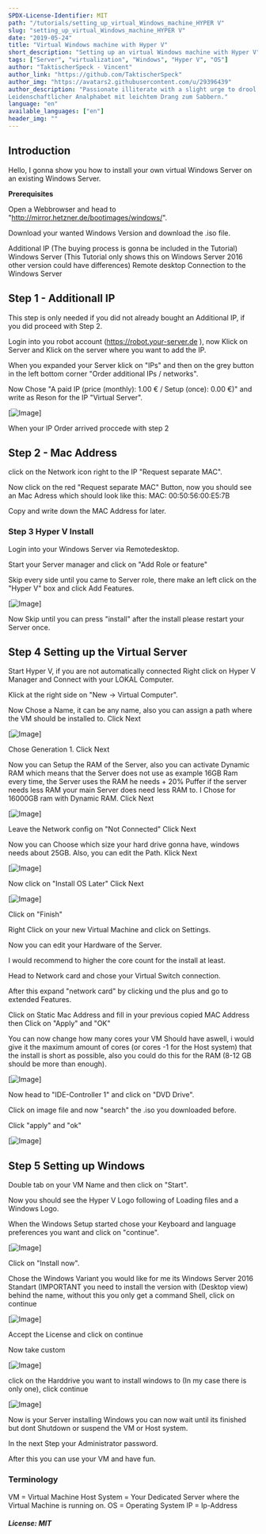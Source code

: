 ```yaml
---
SPDX-License-Identifier: MIT
path: "/tutorials/setting_up_virtual_Windows_machine_HYPER V"
slug: "setting_up_virtual_Windows_machine_HYPER V"
date: "2019-05-24"
title: "Virtual Windows machine with Hyper V"
short_description: "Setting up an virtual Windows machine with Hyper V"
tags: ["Server", "virtualization", "Windows", "Hyper V", "OS"]
author: "TaktischerSpeck - Vincent"
author_link: "https://github.com/TaktischerSpeck"
author_img: "https://avatars2.githubusercontent.com/u/29396439"
author_description: "Passionate illiterate with a slight urge to drool.
Leidenschaftlicher Analphabet mit leichtem Drang zum Sabbern."
language: "en"
available_languages: ["en"]
header_img: ""
---
```


<!-- This where the actual tutorial begins. You don't need to write out the title again, having it in the frontmatter above is enough. -->

## Introduction

Hello, I gonna show you how to install your own virtual Windows Server on an existing Windows Server.

**Prerequisites**

Open a Webbrowser and head to "http://mirror.hetzner.de/bootimages/windows/".

Download your wanted Windows Version and download the .iso file.

Additional IP (The buying process is gonna be included in the Tutorial)
Windows Server (This Tutorial only shows this on Windows Server 2016 other version could have differences)
Remote desktop Connection to the Windows Server

## Step 1 - Additionall IP

This step is only needed if you did not already bought an Additional IP, if you did proceed with Step 2.

Login into you robot account (https://robot.your-server.de ), now Klick on Server and Klick on the server where you want to add the IP.

When you expanded your Server klick on "IPs" and then on the grey button in the left bottom corner "Order additional IPs / networks".

Now Chose "A paid IP (price (monthly): 1.00 € / Setup (once): 0.00 €)" and write as Reson for the IP "Virtual Server".

[![Image](https://thelastgamer.de/P1.PNG)]

When your IP Order arrived proccede with step 2 

## Step 2 - Mac Address

click on the Network icon right to the IP "Request separate MAC".

Now click on the red "Request separate MAC" Button, now you should see an Mac Adress which should look like this: MAC: 00:50:56:00:E5:7B

Copy and write down the MAC Address for later.

### Step 3 Hyper V Install

Login into your Windows Server via Remotedesktop.

Start your Server manager and click on "Add Role or feature"

Skip every side until you came to Server role, there make an left click on the "Hyper V" box and click Add Features.

[![Image](https://thelastgamer.de/2.PNG)]

Now Skip until you can press "install" after the install please restart your Server once.

## Step 4 Setting up the Virtual Server

Start Hyper V, if you are not automatically connected Right click on Hyper V Manager and Connect with your LOKAL Computer.

Klick at the right side on "New -> Virtual Computer".

Now Chose a Name, it can be any name, also you can assign a path where the VM should be installed to.
Click Next

[![Image](https://thelastgamer.de/3.PNG)]

Chose Generation 1.
Click Next

Now you can Setup the RAM of the Server, also you can activate Dynamic RAM which means that the Server does not use as example 16GB Ram every time, the Server uses the RAM he needs + 20% Puffer if the server needs less RAM your main Server does need less RAM to.
I Chose for 16000GB ram with Dynamic RAM.
Click Next

[![Image](https://thelastgamer.de/4.PNG)]

Leave the Network config on "Not Connected"
Click Next

Now you can Choose which size your hard drive gonna have, windows needs about 25GB.
Also, you can edit the Path.
Klick Next

[![Image](https://thelastgamer.de/6.PNG)]

Now click on "Install OS Later"
Click Next

[![Image](https://thelastgamer.de/7.PNG)]

Click on "Finish"


Right Click on your new Virtual Machine and click on Settings.

Now you can edit your Hardware of the Server.

I would recommend to higher the core count for the install at least.

Head to Network card and chose your Virtual Switch connection.

After this expand "network card" by clicking und the plus and go to extended Features.

Click on Static Mac Address and fill in your previous copied MAC Address then Click on "Apply" and "OK"

You can now change how many cores your VM Should have aswell, i would give it the maximum amount of cores (or cores -1 for the Host system) that the install is short as possible, also you could do this for the RAM (8-12 GB should be more than enough).

[![Image](https://thelastgamer.de/8.PNG)]

Now head to "IDE-Controller 1" and click on "DVD Drive".

Click on image file and now "search" the .iso you downloaded before.

Click "apply" and "ok"

[![Image](https://thelastgamer.de/9.PNG)]

## Step 5 Setting up Windows


Double tab on your VM Name and then click on "Start".

Now you should see the Hyper V Logo following of Loading files and a Windows Logo.

When the Windows Setup started chose your Keyboard and language preferences you want and click on "continue".

[![Image](https://thelastgamer.de/10.PNG)]

Click on "Install now".

Chose the Windows Variant you would like for me its Windows Server 2016 Standart (IMPORTANT you need to install the version with (Desktop view) behind the name, without this you only get a command Shell, click on continue

[![Image](https://thelastgamer.de/11.PNG)]

Accept the License and click on continue


Now take custom 

[![Image](https://thelastgamer.de/12.PNG)]

click on the Harddrive you want to install windows to (In my case there is only one), click continue

[![Image](https://thelastgamer.de/13.PNG)]

Now is your Server installing Windows you can now wait until its finished but dont Shutdown or suspend the VM or Host system.

In the next Step your Administrator password.

After this you can use your VM and have fun.

### Terminology
VM = Virtual Machine
Host System = Your Dedicated Server where the Virtual Machine is running on.
OS = Operating System
IP = Ip-Address

##### License: MIT

<!---

Contributors's Certificate of Origin

By making a contribution to this project, I certify that:

(a) The contribution was created in whole or in part by me and I have
    the right to submit it under the license indicated in the file; or

(b) The contribution is based upon previous work that, to the best of my
    knowledge, is covered under an appropriate license and I have the
    right under that license to submit that work with modifications,
    whether created in whole or in part by me, under the same license
    (unless I am permitted to submit under a different license), as
    indicated in the file; or

(c) The contribution was provided directly to me by some other person
    who certified (a), (b) or (c) and I have not modified it.

(d) I understand and agree that this project and the contribution are
    public and that a record of the contribution (including all personal
    information I submit with it, including my sign-off) is maintained
    indefinitely and may be redistributed consistent with this project
    or the license(s) involved.

Signed-off-by: [submitter's name and email address here]

-->
